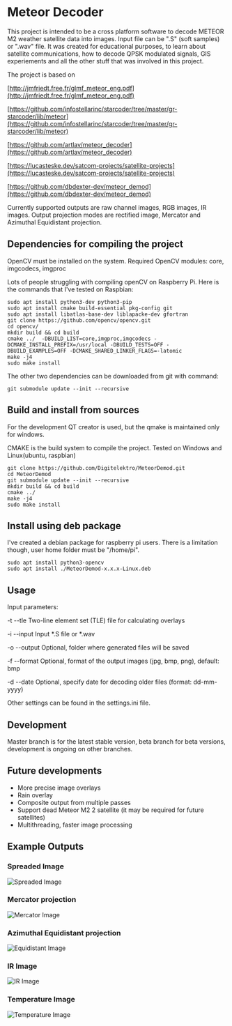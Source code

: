 # Meteor Decoder

This project is intended to be a cross platform software to decode METEOR M2 weather satellite data into images. Input file can be ".S" (soft samples) or ".wav" file.
It was created for educational purposes, to learn about satellite communications, how to decode QPSK modulated signals, GIS experiements and all the other stuff that was involved in this project. 

The project is based on 

[http://jmfriedt.free.fr/glmf_meteor_eng.pdf](http://jmfriedt.free.fr/glmf_meteor_eng.pdf)

[https://github.com/infostellarinc/starcoder/tree/master/gr-starcoder/lib/meteor](https://github.com/infostellarinc/starcoder/tree/master/gr-starcoder/lib/meteor)

[https://github.com/artlav/meteor_decoder](https://github.com/artlav/meteor_decoder)

[https://lucasteske.dev/satcom-projects/satellite-projects](https://lucasteske.dev/satcom-projects/satellite-projects)

[https://github.com/dbdexter-dev/meteor_demod](https://github.com/dbdexter-dev/meteor_demod)


Currently supported outputs are raw channel images, RGB images, IR images. Output projection modes are rectified image, Mercator and Azimuthal Equidistant projection.

## Dependencies for compiling the project
OpenCV must be installed on the system. Required OpenCV modules: core, imgcodecs, imgproc

Lots of people struggling with compiling openCV on Raspberry Pi. Here is the commands that I've tested on Raspbian:
```
sudo apt install python3-dev python3-pip
sudo apt install cmake build-essential pkg-config git
sudo apt install libatlas-base-dev liblapacke-dev gfortran
git clone https://github.com/opencv/opencv.git
cd opencv/
mkdir build && cd build
cmake ../  -DBUILD_LIST=core,imgproc,imgcodecs -DCMAKE_INSTALL_PREFIX=/usr/local -DBUILD_TESTS=OFF -DBUILD_EXAMPLES=OFF -DCMAKE_SHARED_LINKER_FLAGS=-latomic
make -j4
sudo make install
```

The other two dependencies can be downloaded from git with command:

```git submodule update --init --recursive ``` 


## Build and install from sources
For the development QT creator is used, but the qmake is maintained only for windows.

CMAKE is the build system to compile the project. Tested on Windows and Linux(ubuntu, raspbian)

```
git clone https://github.com/Digitelektro/MeteorDemod.git
cd MeteorDemod
git submodule update --init --recursive
mkdir build && cd build
cmake ../
make -j4
sudo make install
```

## Install using deb package
I've created a debian package for raspberry pi users. There is a limitation though, user home folder must be "/home/pi". 

```
sudo apt install python3-opencv
sudo apt install ./MeteorDemod-x.x.x-Linux.deb
```

## Usage
Input parameters:

-t --tle        Two-line element set (TLE) file for calculating overlays

-i --input      Input *.S file or *.wav

-o --output     Optional, folder where generated files will be saved

-f --format     Optional, format of the output images (jpg, bmp, png), default: bmp

-d --date       Optional, specify date for decoding older files (format: dd-mm-yyyy)

Other settings can be found in the settings.ini file.


## Development
Master branch is for the latest stable version, beta branch for beta versions, development is ongoing on other branches.

## Future developments
 - More precise image overlays
 - Rain overlay
 - Composite output from multiple passes
 - Support dead Meteor M2 2 satellite (it may be required for future satellites)
 - Multithreading, faster image processing
 
 
## Example Outputs

### Spreaded Image

![Spreaded Image](media/spreaded.jpg)

### Mercator projection

![Mercator Image](media/mercator.jpg)

### Azimuthal Equidistant projection

![Equidistant Image](media/equidistant.jpg)

### IR Image

![IR Image](media/equidistant_IR.jpg)

### Temperature Image

![Temperature Image](media/equidistant_thermal.jpg)
